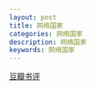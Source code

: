 ```yaml
---
layout: post
title: 网络国家
categories: 网络国家
description: 网络国家
keywords: 网络国家
---
```


[豆瓣书评](https://book.douban.com/subject/35418848/)
